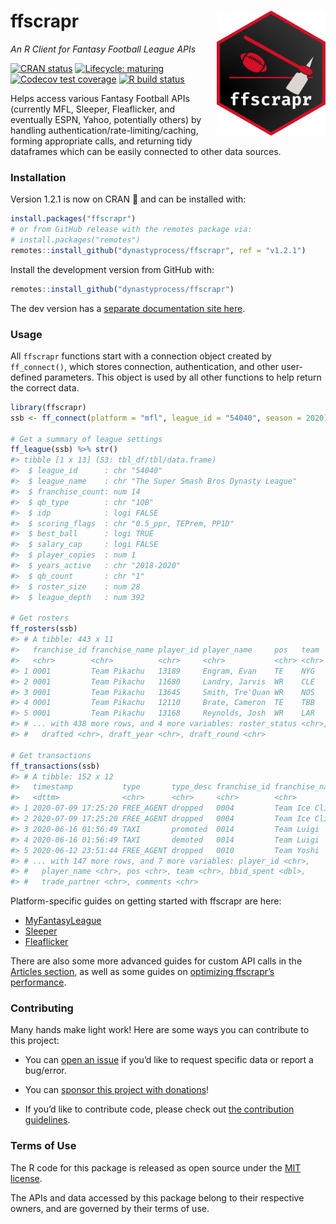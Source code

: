 
<!-- README.md is generated from README.Rmd. Please edit that file -->

# ffscrapr <a href='#'><img src='man/figures/logo.png' align="right" height="200" /></a>

*An R Client for Fantasy Football League APIs*

<!-- badges: start -->

[![CRAN
status](https://img.shields.io/cran/v/ffscrapr?style=for-the-badge)](https://CRAN.R-project.org/package=ffscrapr)
[![Lifecycle:
maturing](https://img.shields.io/badge/lifecycle-maturing-blue.svg?style=for-the-badge)](https://www.tidyverse.org/lifecycle/#maturing)
[![Codecov test
coverage](https://img.shields.io/codecov/c/github/dynastyprocess/ffscrapr?label=test%20coverage&style=for-the-badge)](https://codecov.io/gh/DynastyProcess/ffscrapr?branch=main)
[![R build
status](https://img.shields.io/github/workflow/status/dynastyprocess/ffscrapr/R-CMD-check?label=R%20check&style=for-the-badge)](https://github.com/DynastyProcess/ffscrapr/actions)

<!-- badges: end -->

Helps access various Fantasy Football APIs (currently MFL, Sleeper,
Fleaflicker, and eventually ESPN, Yahoo, potentially others) by handling
authentication/rate-limiting/caching, forming appropriate calls, and
returning tidy dataframes which can be easily connected to other data
sources.

### Installation

Version 1.2.1 is now on CRAN 🎉 and can be installed with:

``` r
install.packages("ffscrapr")
# or from GitHub release with the remotes package via:
# install.packages("remotes")
remotes::install_github("dynastyprocess/ffscrapr", ref = "v1.2.1")
```

Install the development version from GitHub with:

``` r
remotes::install_github("dynastyprocess/ffscrapr")
```

The dev version has a [separate documentation site
here](https://ffscrapr.dynastyprocess.com/dev/).

### Usage

All `ffscrapr` functions start with a connection object created by
`ff_connect()`, which stores connection, authentication, and other
user-defined parameters. This object is used by all other functions to
help return the correct data.

``` r
library(ffscrapr)
ssb <- ff_connect(platform = "mfl", league_id = "54040", season = 2020)

# Get a summary of league settings
ff_league(ssb) %>% str()
#> tibble [1 x 13] (S3: tbl_df/tbl/data.frame)
#>  $ league_id      : chr "54040"
#>  $ league_name    : chr "The Super Smash Bros Dynasty League"
#>  $ franchise_count: num 14
#>  $ qb_type        : chr "1QB"
#>  $ idp            : logi FALSE
#>  $ scoring_flags  : chr "0.5_ppr, TEPrem, PP1D"
#>  $ best_ball      : logi TRUE
#>  $ salary_cap     : logi FALSE
#>  $ player_copies  : num 1
#>  $ years_active   : chr "2018-2020"
#>  $ qb_count       : chr "1"
#>  $ roster_size    : num 28
#>  $ league_depth   : num 392

# Get rosters
ff_rosters(ssb)
#> # A tibble: 443 x 11
#>   franchise_id franchise_name player_id player_name     pos   team    age
#>   <chr>        <chr>          <chr>     <chr>           <chr> <chr> <dbl>
#> 1 0001         Team Pikachu   13189     Engram, Evan    TE    NYG    26.3
#> 2 0001         Team Pikachu   11680     Landry, Jarvis  WR    CLE    28.1
#> 3 0001         Team Pikachu   13645     Smith, Tre'Quan WR    NOS    24.9
#> 4 0001         Team Pikachu   12110     Brate, Cameron  TE    TBB    29.5
#> 5 0001         Team Pikachu   13168     Reynolds, Josh  WR    LAR    25.8
#> # ... with 438 more rows, and 4 more variables: roster_status <chr>,
#> #   drafted <chr>, draft_year <chr>, draft_round <chr>

# Get transactions
ff_transactions(ssb)
#> # A tibble: 152 x 12
#>   timestamp           type       type_desc franchise_id franchise_name   
#>   <dttm>              <chr>      <chr>     <chr>        <chr>            
#> 1 2020-07-09 17:25:20 FREE_AGENT dropped   0004         Team Ice Climbers
#> 2 2020-07-09 17:25:20 FREE_AGENT dropped   0004         Team Ice Climbers
#> 3 2020-06-16 01:56:49 TAXI       promoted  0014         Team Luigi       
#> 4 2020-06-16 01:56:49 TAXI       demoted   0014         Team Luigi       
#> 5 2020-06-12 23:51:44 FREE_AGENT dropped   0010         Team Yoshi       
#> # ... with 147 more rows, and 7 more variables: player_id <chr>,
#> #   player_name <chr>, pos <chr>, team <chr>, bbid_spent <dbl>,
#> #   trade_partner <chr>, comments <chr>
```

Platform-specific guides on getting started with ffscrapr are here:

  - [MyFantasyLeague](https://ffscrapr.dynastyprocess.com/articles/mfl_basics.html)  
  - [Sleeper](https://ffscrapr.dynastyprocess.com/articles/sleeper_basics.html)
  - [Fleaflicker](https://ffscrapr.dynastyprocess.com/articles/fleaflicker_basics.html)

There are also some more advanced guides for custom API calls in the
[Articles section](https://ffscrapr.dynastyprocess.com/articles/), as
well as some guides on [optimizing ffscrapr’s
performance](https://ffscrapr.dynastyprocess.com/articles/ffscrapr_caching.html).

### Contributing

Many hands make light work\! Here are some ways you can contribute to
this project:

  - You can [open an
    issue](https://github.com/DynastyProcess/ffscrapr/issues/new/choose)
    if you’d like to request specific data or report a bug/error.

  - You can [sponsor this project with
    donations](https://github.com/sponsors/tanho63)\!

  - If you’d like to contribute code, please check out [the contribution
    guidelines](https://ffscrapr.dynastyprocess.com/CONTRIBUTING.html).

### Terms of Use

The R code for this package is released as open source under the [MIT
license](https://ffscrapr.dynastyprocess.com/LICENSE.html).

The APIs and data accessed by this package belong to their respective
owners, and are governed by their terms of use.
